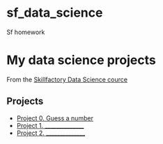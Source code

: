 # sf_data_science
Sf homework
# My data science projects
From the [Skillfactory Data Science cource](https://skillfactory.ru/data-science-specialization)

## Projects
* [Project 0. Guess a number](https://github.com/AlexeyKh71/sf_data_science)
* [Project 1. ______________](______________)
* [Project 2. ______________](______________)
